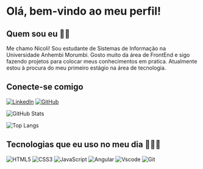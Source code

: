 # Olá, bem-vindo ao meu perfil!

## Quem sou eu 👩🏻

Me chamo Nicoli! Sou estudante de Sistemas de Informação na Universidade Anhembi Morumbi. Gosto muito da área de FrontEnd e sigo fazendo projetos para colocar meus conhecimentos em pratica. Atualmente estou à procura do meu primeiro estágio na área de tecnologia.

## Conecte-se comigo
[![LinkedIn](https://img.shields.io/badge/LinkedIn-0077B5?style=for-the-badge&logo=linkedin&logoColor=white)](https://www.linkedin.com/in/nicoli-de-ara%C3%BAjo-cabral-0064a21bb/) [![GitHub](https://img.shields.io/badge/GitHub-100000?style=for-the-badge&logo=github&logoColor=white)](https://github.com/niaraujo)

![GitHub Stats](https://github-readme-stats.vercel.app/api?username=niaraujo&theme=transparent&bg_color=000&border_color=30A3DC&show_icons=true&icon_color=30A3DC&title_color=E94D5F&text_color=FFF)

![Top Langs](https://github-readme-stats-git-masterrstaa-rickstaa.vercel.app/api/top-langs/?username=niaraujo&layout=compact&bg_color=000&border_color=30A3DC&title_color=E94D5F&text_color=FFF)


## Tecnologias que eu uso no meu dia 👩🏻‍💻
![HTML5](https://img.shields.io/badge/HTML5-E34F26?style=for-the-badge&logo=html5&logoColor=white) ![CSS3](https://img.shields.io/badge/CSS3-1572B6?style=for-the-badge&logo=css3&logoColor=white) ![JavaScript](https://img.shields.io/badge/JavaScript-F7DF1E?style=for-the-badge&logo=javascript&logoColor=black) ![Angular](https://img.shields.io/badge/Angular-DD0031?style=for-the-badge&logo=angular&logoColor=white) ![Vscode](https://img.shields.io/badge/Vscode-007ACC?style=for-the-badge&logo=visual-studio-code&logoColor=white) ![Git](https://img.shields.io/badge/GIT-E44C30?style=for-the-badge&logo=git&logoColor=white)

<!---
niaraujo/niaraujo is a ✨ special ✨ repository because its `README.md` (this file) appears on your GitHub profile.
You can click the Preview link to take a look at your changes.
--->

